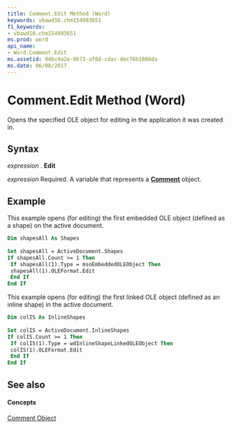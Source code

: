 ```yaml
---
title: Comment.Edit Method (Word)
keywords: vbawd10.chm154993651
f1_keywords:
- vbawd10.chm154993651
ms.prod: word
api_name:
- Word.Comment.Edit
ms.assetid: 94bc4a2e-0b73-af0d-cdac-dec76b1806da
ms.date: 06/08/2017
---
```



# Comment.Edit Method (Word)

Opens the specified OLE object for editing in the application it was created in.


## Syntax

 _expression_ . **Edit**

 _expression_ Required. A variable that represents a **[Comment](Word.Comment.md)** object.


## Example

This example opens (for editing) the first embedded OLE object (defined as a shape) on the active document.


```vb
Dim shapesAll As Shapes 
 
Set shapesAll = ActiveDocument.Shapes 
If shapesAll.Count >= 1 Then 
 If shapesAll(1).Type = msoEmbeddedOLEObject Then 
 shapesAll(1).OLEFormat.Edit 
 End If 
End If
```

This example opens (for editing) the first linked OLE object (defined as an inline shape) in the active document.




```vb
Dim colIS As InlineShapes 
 
Set colIS = ActiveDocument.InlineShapes 
If colIS.Count >= 1 Then 
 If colIS(1).Type = wdInlineShapeLinkedOLEObject Then 
 colIS(1).OLEFormat.Edit 
 End If 
End If
```


## See also


#### Concepts


[Comment Object](Word.Comment.md)

